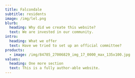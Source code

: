 ```yaml
---
title: Falcondale
subtitle: residents
image: /img/lel.png
blurb:
  heading: Why did we create this website?
  text: We are invested in our community.
intro:
  heading: What we offer
  text: Have we tried to set up an official committee?
products:
  - image: /img/84785_27006829_img_17_0000_max_135x100.jpg
values:
  heading: One more section
  text: This is a fully author-able website.
---
```


